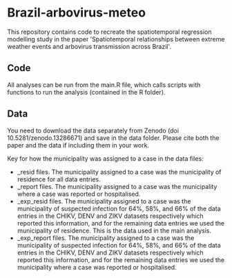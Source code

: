 # Brazil-arbovirus-meteo

This repository contains code to recreate the spatiotemporal regression modelling study in the paper 'Spatiotemporal relationships between extreme weather events and arbovirus transmission across Brazil'. 

## Code
All analyses can be run from the main.R file, which calls scripts with functions to run the analysis (contained in the R folder). 

## Data
You need to download the data separately from Zenodo (doi 10.5281/zenodo.13286671) and save in the data folder. Please cite both the paper and the data if including them in your work. 

Key for how the municipality was assigned to a case in the data files:


 * _resid files. The municipality assigned to a case was the municipality of residence for all data entries.
 * _report files. The municipality assigned to a case was the municipality where a case was reported or hospitalised.
 * _exp_resid files. The municipality assigned to a case was the municipality of suspected infection for 64%, 58%, and 66% of the data entries in the CHIKV, DENV and ZIKV datasets respectively which reported this information, and for the remaining data entries we used the municipality of residence. This is the data used in the main analysis.
 * _exp_report files. The municipality assigned to a case was the municipality of suspected infection for 64%, 58%, and 66% of the data entries in the CHIKV, DENV and ZIKV datasets respectively which reported this information, and for the remaining data entries we used the municipality where a case was reported or hospitalised.

